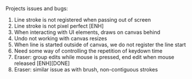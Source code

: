 Projects issues and bugs:

1. Line stroke is not registered when passing out of screen
2. Line stroke is not pixel perfect [ENH]
3. When interacting with UI elements, draws on canvas behind
4. Undo not working with canvas resizes
5. When line is started outside of canvas, we do not register the line start
6. Need some way of controlling the repetition of keydown time
7. Eraser: group edits while mouse is pressed, end edit when mouse released [ENH][DONE]
8. Eraser: similar issue as with brush, non-contiguous strokes

